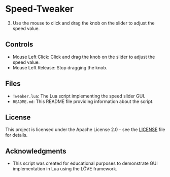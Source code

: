 # Speed-Tweaker

3. Use the mouse to click and drag the knob on the slider to adjust the speed value.

## Controls
- Mouse Left Click: Click and drag the knob on the slider to adjust the speed value.
- Mouse Left Release: Stop dragging the knob.

## Files
- `Tweaker.lua`: The Lua script implementing the speed slider GUI.
- `README.md`: This README file providing information about the script.

## License
This project is licensed under the Apache License 2.0 - see the [LICENSE](LICENSE) file for details.

## Acknowledgments
- This script was created for educational purposes to demonstrate GUI implementation in Lua using the LÖVE framework.
